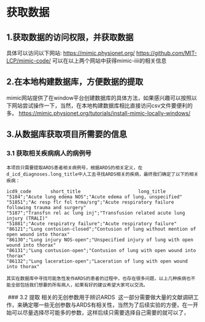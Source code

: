 # 获取数据
## 1.获取数据的访问权限，并获取数据
  具体可以访问以下网站:
    https://mimic.physionet.org/
    https://github.com/MIT-LCP/mimic-code/
  可以在以上两个网站中获得mimic-iiii的相关信息
## 2.在本地构建数据库，方便数据的提取
  mimic网站提供了在window平台创建数据库的具体方法，如果感兴趣可以按照以下网站尝试操作一下，当然，在本地构建数据库相比直接访问csv文件要便利的多。
  https://mimic.physionet.org/tutorials/install-mimic-locally-windows/
## 3.从数据库获取项目所需要的信息
  ### 3.1 获取相关疾病病人的病例号
    本项目只需要提取ARDS患者相关病例号，根据ARDS的相关定义，在d_icd_diagnoses.long_title中人工去寻找ARDS相关的疾病，最终我们确定了以下的相关疾病：
    
    icd9_code       short_title                     long_title
    "5184";"Acute lung edema NOS";"Acute edema of lung, unspecified"
    "51851";"Ac resp flr fol trma/srg";"Acute respiratory failure following trauma and surgery"
    "5187";"Transfsn rel ac lung inj";"Transfusion related acute lung injury (TRALI)"
    "51881";"Acute respiratry failure";"Acute respiratory failure"
    "86121";"Lung contusion-closed";"Contusion of lung without mention of open wound into thorax"
    "86130";"Lung injury NOS-open";"Unspecified injury of lung with open wound into thorax"
    "86131";"Lung contusion-open";"Contusion of lung with open wound into thorax"
    "86132";"Lung laceration-open";"Laceration of lung with open wound into thorax"
    
    其实在数据库中寻找可能急性发作ARDS的患者的过程中，也存在很多问题，以上几种疾病也不能全部包括我们想要的所有病人，如果有好的建议希望大家可以交流。
  ### 3.2 提取 相关的无创参数用于辨识ARDS
  这一部分需要做大量的文献调研工作，来确定哪一些无创参数与ARDS有相关性，当然为了后续实验的方便，在一开始可以尽量选择尽可能多的参数，这样后续只需要选择自己需要的就可以了，
	


